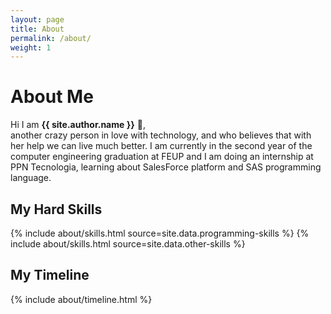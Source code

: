 ```yaml
---
layout: page
title: About
permalink: /about/
weight: 1
---
```


# **About Me**

Hi I am **{{ site.author.name }}** :wave:,<br>
another crazy person in love with technology, and who believes that with her help we can live much better. I am currently in the second year of the computer engineering graduation at FEUP and I am doing an internship at PPN Tecnologia, learning about SalesForce platform and SAS programming language.

## **My Hard Skills**
<div class="row">
{% include about/skills.html  source=site.data.programming-skills %}
{% include about/skills.html  source=site.data.other-skills %}
</div>

## **My Timeline**
<div class="row">
{% include about/timeline.html %}
</div>
